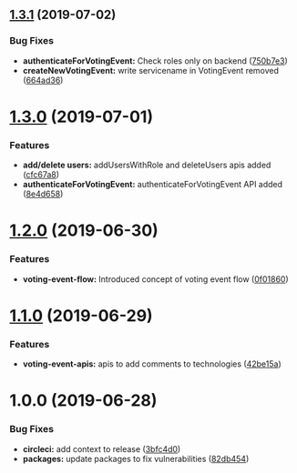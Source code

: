 ## [1.3.1](https://github.com/thoughtworks/byor-voting-server/compare/v1.3.0...v1.3.1) (2019-07-02)


### Bug Fixes

* **authenticateForVotingEvent:** Check roles only on backend ([750b7e3](https://github.com/thoughtworks/byor-voting-server/commit/750b7e3))
* **createNewVotingEvent:** write servicename in VotingEvent removed ([664ad36](https://github.com/thoughtworks/byor-voting-server/commit/664ad36))

# [1.3.0](https://github.com/thoughtworks/byor-voting-server/compare/v1.2.0...v1.3.0) (2019-07-01)


### Features

* **add/delete users:** addUsersWithRole and deleteUsers apis added ([cfc67a8](https://github.com/thoughtworks/byor-voting-server/commit/cfc67a8))
* **authenticateForVotingEvent:** authenticateForVotingEvent API added ([8e4d658](https://github.com/thoughtworks/byor-voting-server/commit/8e4d658))

# [1.2.0](https://github.com/thoughtworks/byor-voting-server/compare/v1.1.0...v1.2.0) (2019-06-30)


### Features

* **voting-event-flow:** Introduced concept of voting event flow ([0f01860](https://github.com/thoughtworks/byor-voting-server/commit/0f01860))

# [1.1.0](https://github.com/thoughtworks/byor-voting-server/compare/v1.0.0...v1.1.0) (2019-06-29)


### Features

* **voting-event-apis:** apis to add comments to technologies ([42be15a](https://github.com/thoughtworks/byor-voting-server/commit/42be15a))

# 1.0.0 (2019-06-28)


### Bug Fixes

* **circleci:** add context to release ([3bfc4d0](https://github.com/thoughtworks/byor-voting-server/commit/3bfc4d0))
* **packages:** update packages to fix vulnerabilities ([82db454](https://github.com/thoughtworks/byor-voting-server/commit/82db454))
